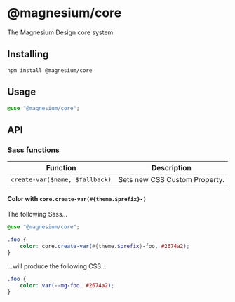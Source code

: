 # @magnesium/core

The Magnesium Design core system.

## Installing

```shell
npm install @magnesium/core
```

## Usage

```scss
@use "@magnesium/core";
```

## API

### Sass functions

| Function                       | Description                   |
|--------------------------------|-------------------------------|
| `create-var($name, $fallback)` | Sets new CSS Custom Property. |

#### Color with `core.create-var(#{theme.$prefix}-)`

The following Sass...

```scss
@use "@magnesium/core";

.foo {
    color: core.create-var(#{theme.$prefix}-foo, #2674a2);
}
```

...will produce the following CSS...

```css
.foo {
    color: var(--mg-foo, #2674a2);
}
```

